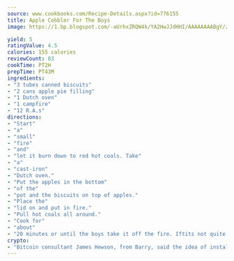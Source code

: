 ```yaml
---
source: www.cookbooks.com/Recipe-Details.aspx?id=776155
title: Apple Cobbler For The Boys
image: https://1.bp.blogspot.com/-aUrhxZRQW4k/YA2HwJJdHHI/AAAAAAAABgY/z2R8OXCxqDoBQtRn-q-fHG8g9_G4G1HBwCLcBGAsYHQ/s320/13.png

yield: 5
ratingValue: 4.5
calories: 155 calories
reviewCount: 83
cookTime: PT2H
prepTime: PT43M
ingredients:
- "3 tubes canned biscuits"
- "2 cans apple pie filling"
- "1 Dutch oven"
- "1 campfire"
- "12 R.A.s"
directions:
- "Start"
- "a"
- "small"
- "fire"
- "and"
- "let it burn down to red hot coals. Take"
- "a"
- "cast-iron"
- "Dutch oven."
- "Put the apples in the bottom"
- "of the"
- "pot and the biscuits on top of apples."
- "Place the"
- "lid on and put in fire."
- "Pull hot coals all around."
- "Cook for"
- "about"
- "20 minutes or until the boys take it off the fire. Iftits not quite done, it will be apple dumplings instead of cobbler."
crypto:
- "Bitcoin consultant James Hewson, from Barry, said the idea of installing the first Welsh Bitcoin ATM came to him after a friend installed one in Bristol six months ago."
---
```

